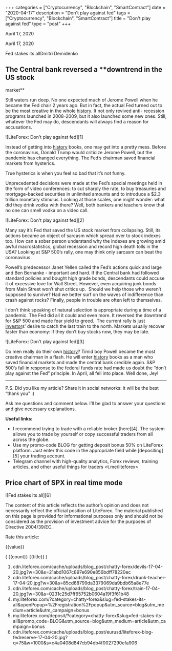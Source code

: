 +++
categories = ["Cryptocurrency", "Blockchain", "SmartContract"]
date = "2020-04-17"
description = "Don't play against fed"
tags = ["Cryptocurrency", "Blockchain", "SmartContract"]
title = "Don't play against fed"
type = "post"
+++

April 17, 2020

April 17, 2020

Fed stakes its allDmitri Demidenko

##  **The Central bank reversed** **a** **downtrend in the US stock
market**

Still waters run deep. No one expected much of Jerome Powell when he
became the Fed chair 2 years ago. But in fact, the actual Fed turned out
to be the most creative in the whole [history](https://www.fixpro.org/post/chargeless-historical-data-api-backtesting/). It not only revived anti-
recession programs launched in 2008-2009, but it also launched some new
ones. Still, whatever the Fed may do, descendants will always find a
reason for accusations.

![LiteForex: Don't play against fed][1]

Instead of getting into [history](https://www.fixpro.org/post/chargeless-historical-data-api-backtesting/) books, one may get into a pretty mess.
Before the coronavirus, Donald Trump would criticize Jerome Powell, but
the pandemic has changed everything. The Fed’s chairman saved financial
markets from hysterics.

True hysterics is when you feel so bad that it’s not funny.

Unprecedented decisions were made at the Fed’s special meetings held in
the form of video conferences: to cut sharply the rate, to buy
treasuries and mortgage-backed securities in unlimited amounts and to
introduce a $2.3 trillion monetary stimulus. Looking at those scales,
one might wonder: what did they drink vodka with there? Well, both
bankers and teachers know that no one can smell vodka on a video call.

![LiteForex: Don't play against fed][2]

Many say it’s Fed that saved the US stock market from collapsing. Still,
its actions became an object of sarcasm which spread over to stock
indexes too. How can a sober person understand why the indexes are
growing amid awful macrostatistics, global recession and record high
death tolls in the USA? Looking at S&P 500’s rally, one may think only
sarcasm can beat the coronavirus.

Powell’s predecessor Janet Yellen called the Fed’s actions quick and
large and Ben Bernanke - important and hard. If the Central bank had
followed standard policies and bought high grade bonds, descendants
could accuse it of excessive love for Wall Street. However, even
acquiring junk bonds from Main Street won’t shut critics up.  Should we
help those who weren’t supposed to survive? Had we better surf on the
waves of indifference than crash against rocks? Finally, people in
trouble are often left to themselves.

I don’t think speaking of natural selection is appropriate during a time
of a pandemic. The Fed did all it could and even more. It reversed the
downtrend for S&P 500 and made fear yield to greed.  The current rally
is just [investor](https://www.fintechee.com/tutorial-for-forex-trading/investor-mode/)s’ desire to catch the last train to the north. Markets
usually recover faster than economy: if they don’t buy stocks now, they
may be late.

![LiteForex: Don't play against fed][3]

Do men really do their own [history](https://www.fixpro.org/post/chargeless-historical-data-api-backtesting/)? Timid boy Powell became the most
creative chairman in a flash. He will enter [history](https://www.fixpro.org/post/chargeless-historical-data-api-backtesting/) books as a man who
saved financial markets and made the central bank credible again. S&P
500’s fall in response to the federal funds rate had made us doubt the
“don’t play against the Fed” principle. In April, all fell into place.
Well done, Jey!

* * *

P.S. Did you like my article? Share it in social networks: it will be
the best “thank you" :)

Ask me questions and comment below. I’ll be glad to answer your
questions and give necessary explanations.

 **Useful links:**

  * I recommend trying to trade with a reliable broker [here][4]. The system allows you to trade by yourself or copy successful traders from all across the globe.
  * Use my promo-code BLOG for getting deposit bonus 50% on LiteForex platform. Just enter this code in the appropriate field while [depositing][5] your trading account.
  * Telegram channel with high-quality analytics, Forex reviews, training articles, and other useful things for traders <t.me/liteforex>

## Price chart of SPX in real time mode

![Fed stakes its all][6]

The content of this article reflects the author’s opinion and does not
necessarily reflect the official position of LiteForex. The material
published on this page is provided for informational purposes only and
should not be considered as the provision of investment advice for the
purposes of Directive 2004/39/EC.

Rate this article:

{{value}}

( {{count}} {{title}} )

   1. cdn.liteforex.com/cache/uploads/blog_post/chatty-forex/devils-17-04-20.jpg?w=30&s=21abd1067c897e690e856bdff78220ec
   2. cdn.liteforex.com/cache/uploads/blog_post/chatty-forex/drunk-teacher-17-04-20.jpg?w=30&s=85cd68799da3379069da9bdb65a8e77e
   3. cdn.liteforex.com/cache/uploads/blog_post/chatty-forex/train-17-04-20.jpg?w=30&s=0231c25d7ff65752b0604a19f3f61b48
   4. my.liteforex.com/?category=chatty-forex&slug=fed-stakes-its-all&openPopup=%2Fregistration%2Fpopup&utm_source=blog&utm_medium=article&utm_campaign=bonus
   5. my.liteforex.com/deposit/?category=chatty-forex&slug=fed-stakes-its-all&promo_code=BLOG&utm_source=blog&utm_medium=article&utm_campaign=bonus
   6. cdn.liteforex.com/cache/uploads/blog_post/eurusd/liteforex-blog-fedreserve-17-04-20.jpg?q=75&w=1000&s=c4a0408d847cb94db4f0027290efa906